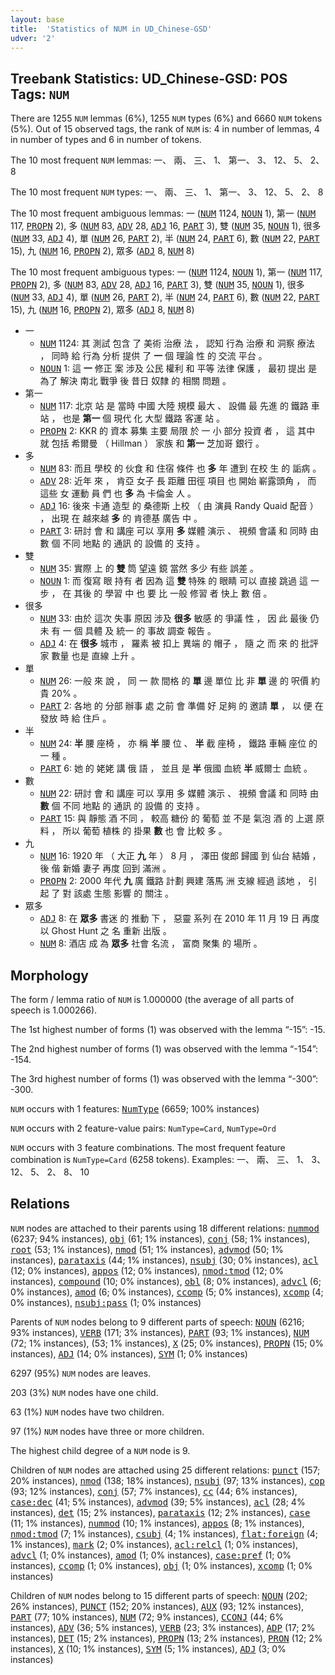 ```yaml
---
layout: base
title:  'Statistics of NUM in UD_Chinese-GSD'
udver: '2'
---
```


## Treebank Statistics: UD_Chinese-GSD: POS Tags: `NUM`

There are 1255 `NUM` lemmas (6%), 1255 `NUM` types (6%) and 6660 `NUM` tokens (5%).
Out of 15 observed tags, the rank of `NUM` is: 4 in number of lemmas, 4 in number of types and 6 in number of tokens.

The 10 most frequent `NUM` lemmas: 一、 兩、 三、 1、 第一、 3、 12、 5、 2、 8

The 10 most frequent `NUM` types:  一、 兩、 三、 1、 第一、 3、 12、 5、 2、 8

The 10 most frequent ambiguous lemmas: 一 (<tt><a href="zh_gsd-pos-NUM.html">NUM</a></tt> 1124, <tt><a href="zh_gsd-pos-NOUN.html">NOUN</a></tt> 1), 第一 (<tt><a href="zh_gsd-pos-NUM.html">NUM</a></tt> 117, <tt><a href="zh_gsd-pos-PROPN.html">PROPN</a></tt> 2), 多 (<tt><a href="zh_gsd-pos-NUM.html">NUM</a></tt> 83, <tt><a href="zh_gsd-pos-ADV.html">ADV</a></tt> 28, <tt><a href="zh_gsd-pos-ADJ.html">ADJ</a></tt> 16, <tt><a href="zh_gsd-pos-PART.html">PART</a></tt> 3), 雙 (<tt><a href="zh_gsd-pos-NUM.html">NUM</a></tt> 35, <tt><a href="zh_gsd-pos-NOUN.html">NOUN</a></tt> 1), 很多 (<tt><a href="zh_gsd-pos-NUM.html">NUM</a></tt> 33, <tt><a href="zh_gsd-pos-ADJ.html">ADJ</a></tt> 4), 單 (<tt><a href="zh_gsd-pos-NUM.html">NUM</a></tt> 26, <tt><a href="zh_gsd-pos-PART.html">PART</a></tt> 2), 半 (<tt><a href="zh_gsd-pos-NUM.html">NUM</a></tt> 24, <tt><a href="zh_gsd-pos-PART.html">PART</a></tt> 6), 數 (<tt><a href="zh_gsd-pos-NUM.html">NUM</a></tt> 22, <tt><a href="zh_gsd-pos-PART.html">PART</a></tt> 15), 九 (<tt><a href="zh_gsd-pos-NUM.html">NUM</a></tt> 16, <tt><a href="zh_gsd-pos-PROPN.html">PROPN</a></tt> 2), 眾多 (<tt><a href="zh_gsd-pos-ADJ.html">ADJ</a></tt> 8, <tt><a href="zh_gsd-pos-NUM.html">NUM</a></tt> 8)

The 10 most frequent ambiguous types:  一 (<tt><a href="zh_gsd-pos-NUM.html">NUM</a></tt> 1124, <tt><a href="zh_gsd-pos-NOUN.html">NOUN</a></tt> 1), 第一 (<tt><a href="zh_gsd-pos-NUM.html">NUM</a></tt> 117, <tt><a href="zh_gsd-pos-PROPN.html">PROPN</a></tt> 2), 多 (<tt><a href="zh_gsd-pos-NUM.html">NUM</a></tt> 83, <tt><a href="zh_gsd-pos-ADV.html">ADV</a></tt> 28, <tt><a href="zh_gsd-pos-ADJ.html">ADJ</a></tt> 16, <tt><a href="zh_gsd-pos-PART.html">PART</a></tt> 3), 雙 (<tt><a href="zh_gsd-pos-NUM.html">NUM</a></tt> 35, <tt><a href="zh_gsd-pos-NOUN.html">NOUN</a></tt> 1), 很多 (<tt><a href="zh_gsd-pos-NUM.html">NUM</a></tt> 33, <tt><a href="zh_gsd-pos-ADJ.html">ADJ</a></tt> 4), 單 (<tt><a href="zh_gsd-pos-NUM.html">NUM</a></tt> 26, <tt><a href="zh_gsd-pos-PART.html">PART</a></tt> 2), 半 (<tt><a href="zh_gsd-pos-NUM.html">NUM</a></tt> 24, <tt><a href="zh_gsd-pos-PART.html">PART</a></tt> 6), 數 (<tt><a href="zh_gsd-pos-NUM.html">NUM</a></tt> 22, <tt><a href="zh_gsd-pos-PART.html">PART</a></tt> 15), 九 (<tt><a href="zh_gsd-pos-NUM.html">NUM</a></tt> 16, <tt><a href="zh_gsd-pos-PROPN.html">PROPN</a></tt> 2), 眾多 (<tt><a href="zh_gsd-pos-ADJ.html">ADJ</a></tt> 8, <tt><a href="zh_gsd-pos-NUM.html">NUM</a></tt> 8)


* 一
  * <tt><a href="zh_gsd-pos-NUM.html">NUM</a></tt> 1124: 其 測試 包含 了 美術 治療 法 ， 認知 行為 治療 和 洞察 療法 ， 同時 給 行為 分析 提供 了 <b>一</b> 個 理論 性 的 交流 平台 。
  * <tt><a href="zh_gsd-pos-NOUN.html">NOUN</a></tt> 1: 這 <b>一</b> 修正 案 涉及 公民 權利 和 平等 法律 保護 ， 最初 提出 是 為了 解決 南北 戰爭 後 昔日 奴隸 的 相關 問題 。
* 第一
  * <tt><a href="zh_gsd-pos-NUM.html">NUM</a></tt> 117: 北京 站 是 當時 中國 大陸 規模 最大 、 設備 最 先進 的 鐵路 車站 ， 也是 <b>第一</b> 個 現代 化 大型 鐵路 客運 站 。
  * <tt><a href="zh_gsd-pos-PROPN.html">PROPN</a></tt> 2: KKR 的 資本 募集 主要 局限 於 一 小 部分 投資 者 ， 這 其中 就 包括 希爾曼 （ Hillman ） 家族 和 <b>第一</b> 芝加哥 銀行 。
* 多
  * <tt><a href="zh_gsd-pos-NUM.html">NUM</a></tt> 83: 而且 學校 的 伙食 和 住宿 條件 也 <b>多</b> 年 遭到 在校 生 的 詬病 。
  * <tt><a href="zh_gsd-pos-ADV.html">ADV</a></tt> 28: 近年 來 ， 肯亞 女子 長 距離 田徑 項目 也 開始 嶄露頭角 ， 而 這些 女 運動 員 們 也 <b>多</b> 為 卡倫金 人 。
  * <tt><a href="zh_gsd-pos-ADJ.html">ADJ</a></tt> 16: 後來 卡通 造型 的 桑德斯 上校 （ 由 演員 Randy Quaid 配音 ） ， 出現 在 越來越 <b>多</b> 的 肯德基 廣告 中 。
  * <tt><a href="zh_gsd-pos-PART.html">PART</a></tt> 3: 研討 會 和 講座 可以 享用 <b>多</b> 媒體 演示 、 視頻 會議 和 同時 由 數 個 不同 地點 的 通訊 的 設備 的 支持 。
* 雙
  * <tt><a href="zh_gsd-pos-NUM.html">NUM</a></tt> 35: 實際 上 的 <b>雙</b> 筒 望遠 鏡 當然 多少 有些 誤差 。
  * <tt><a href="zh_gsd-pos-NOUN.html">NOUN</a></tt> 1: 而 復寫 眼 持有 者 因為 這 <b>雙</b> 特殊 的 眼睛 可以 直接 跳過 這 一 步 ， 在 其後 的 學習 中 也 要 比 一般 修習 者 快上 數 倍 。
* 很多
  * <tt><a href="zh_gsd-pos-NUM.html">NUM</a></tt> 33: 由於 這次 失事 原因 涉及 <b>很多</b> 敏感 的 爭議 性 ， 因 此 最後 仍 未 有 一 個 具體 及 統一 的 事故 調查 報告 。
  * <tt><a href="zh_gsd-pos-ADJ.html">ADJ</a></tt> 4: 在 <b>很多</b> 城市 ， 羅素 被 扣上 異端 的 帽子 ， 隨 之 而 來 的 批評 家 數量 也是 直線 上升 。
* 單
  * <tt><a href="zh_gsd-pos-NUM.html">NUM</a></tt> 26: 一般 來 說 ， 同 一 款 間格 的 <b>單</b> 邊 單位 比 非 <b>單</b> 邊 的 呎價 約 貴 20% 。
  * <tt><a href="zh_gsd-pos-PART.html">PART</a></tt> 2: 各地 的 分部 辦事 處 之前 會 準備 好 足夠 的 邀請 <b>單</b> ， 以 便 在 發放 時 給 住戶 。
* 半
  * <tt><a href="zh_gsd-pos-NUM.html">NUM</a></tt> 24: <b>半</b> 腰 座椅 ， 亦 稱 <b>半</b> 腰 位 、 <b>半</b> 截 座椅 ， 鐵路 車輛 座位 的 一 種 。
  * <tt><a href="zh_gsd-pos-PART.html">PART</a></tt> 6: 她 的 姥姥 講 俄 語 ， 並且 是 <b>半</b> 俄國 血統 <b>半</b> 威爾士 血統 。
* 數
  * <tt><a href="zh_gsd-pos-NUM.html">NUM</a></tt> 22: 研討 會 和 講座 可以 享用 多 媒體 演示 、 視頻 會議 和 同時 由 <b>數</b> 個 不同 地點 的 通訊 的 設備 的 支持 。
  * <tt><a href="zh_gsd-pos-PART.html">PART</a></tt> 15: 與 靜態 酒 不同 ， 較高 糖份 的 葡萄 並 不是 氣泡 酒 的 上選 原料 ， 所以 葡萄 植株 的 掛果 <b>數</b> 也 會 比較 多 。
* 九
  * <tt><a href="zh_gsd-pos-NUM.html">NUM</a></tt> 16: 1920 年 （ 大正 <b>九</b> 年 ） 8 月 ， 澤田 俊郎 歸國 到 仙台 結婚 ， 後 偕 新婚 妻子 再度 回到 滿洲 。
  * <tt><a href="zh_gsd-pos-PROPN.html">PROPN</a></tt> 2: 2000 年代 <b>九</b> 廣 鐵路 計劃 興建 落馬 洲 支線 經過 該地 ， 引起 了 對 該處 生態 影響 的 關注 。
* 眾多
  * <tt><a href="zh_gsd-pos-ADJ.html">ADJ</a></tt> 8: 在 <b>眾多</b> 書迷 的 推動 下 ， 惡靈 系列 在 2010 年 11 月 19 日 再度 以 Ghost Hunt 之 名 重新 出版 。
  * <tt><a href="zh_gsd-pos-NUM.html">NUM</a></tt> 8: 酒店 成 為 <b>眾多</b> 社會 名流 ， 富商 聚集 的 場所 。

## Morphology

The form / lemma ratio of `NUM` is 1.000000 (the average of all parts of speech is 1.000266).

The 1st highest number of forms (1) was observed with the lemma “-15”: -15.

The 2nd highest number of forms (1) was observed with the lemma “-154”: -154.

The 3rd highest number of forms (1) was observed with the lemma “-300”: -300.

`NUM` occurs with 1 features: <tt><a href="zh_gsd-feat-NumType.html">NumType</a></tt> (6659; 100% instances)

`NUM` occurs with 2 feature-value pairs: `NumType=Card`, `NumType=Ord`

`NUM` occurs with 3 feature combinations.
The most frequent feature combination is `NumType=Card` (6258 tokens).
Examples: 一、 兩、 三、 1、 3、 12、 5、 2、 8、 10


## Relations

`NUM` nodes are attached to their parents using 18 different relations: <tt><a href="zh_gsd-dep-nummod.html">nummod</a></tt> (6237; 94% instances), <tt><a href="zh_gsd-dep-obj.html">obj</a></tt> (61; 1% instances), <tt><a href="zh_gsd-dep-conj.html">conj</a></tt> (58; 1% instances), <tt><a href="zh_gsd-dep-root.html">root</a></tt> (53; 1% instances), <tt><a href="zh_gsd-dep-nmod.html">nmod</a></tt> (51; 1% instances), <tt><a href="zh_gsd-dep-advmod.html">advmod</a></tt> (50; 1% instances), <tt><a href="zh_gsd-dep-parataxis.html">parataxis</a></tt> (44; 1% instances), <tt><a href="zh_gsd-dep-nsubj.html">nsubj</a></tt> (30; 0% instances), <tt><a href="zh_gsd-dep-acl.html">acl</a></tt> (12; 0% instances), <tt><a href="zh_gsd-dep-appos.html">appos</a></tt> (12; 0% instances), <tt><a href="zh_gsd-dep-nmod-tmod.html">nmod:tmod</a></tt> (12; 0% instances), <tt><a href="zh_gsd-dep-compound.html">compound</a></tt> (10; 0% instances), <tt><a href="zh_gsd-dep-obl.html">obl</a></tt> (8; 0% instances), <tt><a href="zh_gsd-dep-advcl.html">advcl</a></tt> (6; 0% instances), <tt><a href="zh_gsd-dep-amod.html">amod</a></tt> (6; 0% instances), <tt><a href="zh_gsd-dep-ccomp.html">ccomp</a></tt> (5; 0% instances), <tt><a href="zh_gsd-dep-xcomp.html">xcomp</a></tt> (4; 0% instances), <tt><a href="zh_gsd-dep-nsubj-pass.html">nsubj:pass</a></tt> (1; 0% instances)

Parents of `NUM` nodes belong to 9 different parts of speech: <tt><a href="zh_gsd-pos-NOUN.html">NOUN</a></tt> (6216; 93% instances), <tt><a href="zh_gsd-pos-VERB.html">VERB</a></tt> (171; 3% instances), <tt><a href="zh_gsd-pos-PART.html">PART</a></tt> (93; 1% instances), <tt><a href="zh_gsd-pos-NUM.html">NUM</a></tt> (72; 1% instances),  (53; 1% instances), <tt><a href="zh_gsd-pos-X.html">X</a></tt> (25; 0% instances), <tt><a href="zh_gsd-pos-PROPN.html">PROPN</a></tt> (15; 0% instances), <tt><a href="zh_gsd-pos-ADJ.html">ADJ</a></tt> (14; 0% instances), <tt><a href="zh_gsd-pos-SYM.html">SYM</a></tt> (1; 0% instances)

6297 (95%) `NUM` nodes are leaves.

203 (3%) `NUM` nodes have one child.

63 (1%) `NUM` nodes have two children.

97 (1%) `NUM` nodes have three or more children.

The highest child degree of a `NUM` node is 9.

Children of `NUM` nodes are attached using 25 different relations: <tt><a href="zh_gsd-dep-punct.html">punct</a></tt> (157; 20% instances), <tt><a href="zh_gsd-dep-nmod.html">nmod</a></tt> (138; 18% instances), <tt><a href="zh_gsd-dep-nsubj.html">nsubj</a></tt> (97; 13% instances), <tt><a href="zh_gsd-dep-cop.html">cop</a></tt> (93; 12% instances), <tt><a href="zh_gsd-dep-conj.html">conj</a></tt> (57; 7% instances), <tt><a href="zh_gsd-dep-cc.html">cc</a></tt> (44; 6% instances), <tt><a href="zh_gsd-dep-case-dec.html">case:dec</a></tt> (41; 5% instances), <tt><a href="zh_gsd-dep-advmod.html">advmod</a></tt> (39; 5% instances), <tt><a href="zh_gsd-dep-acl.html">acl</a></tt> (28; 4% instances), <tt><a href="zh_gsd-dep-det.html">det</a></tt> (15; 2% instances), <tt><a href="zh_gsd-dep-parataxis.html">parataxis</a></tt> (12; 2% instances), <tt><a href="zh_gsd-dep-case.html">case</a></tt> (11; 1% instances), <tt><a href="zh_gsd-dep-nummod.html">nummod</a></tt> (10; 1% instances), <tt><a href="zh_gsd-dep-appos.html">appos</a></tt> (8; 1% instances), <tt><a href="zh_gsd-dep-nmod-tmod.html">nmod:tmod</a></tt> (7; 1% instances), <tt><a href="zh_gsd-dep-csubj.html">csubj</a></tt> (4; 1% instances), <tt><a href="zh_gsd-dep-flat-foreign.html">flat:foreign</a></tt> (4; 1% instances), <tt><a href="zh_gsd-dep-mark.html">mark</a></tt> (2; 0% instances), <tt><a href="zh_gsd-dep-acl-relcl.html">acl:relcl</a></tt> (1; 0% instances), <tt><a href="zh_gsd-dep-advcl.html">advcl</a></tt> (1; 0% instances), <tt><a href="zh_gsd-dep-amod.html">amod</a></tt> (1; 0% instances), <tt><a href="zh_gsd-dep-case-pref.html">case:pref</a></tt> (1; 0% instances), <tt><a href="zh_gsd-dep-ccomp.html">ccomp</a></tt> (1; 0% instances), <tt><a href="zh_gsd-dep-obj.html">obj</a></tt> (1; 0% instances), <tt><a href="zh_gsd-dep-xcomp.html">xcomp</a></tt> (1; 0% instances)

Children of `NUM` nodes belong to 15 different parts of speech: <tt><a href="zh_gsd-pos-NOUN.html">NOUN</a></tt> (202; 26% instances), <tt><a href="zh_gsd-pos-PUNCT.html">PUNCT</a></tt> (152; 20% instances), <tt><a href="zh_gsd-pos-AUX.html">AUX</a></tt> (93; 12% instances), <tt><a href="zh_gsd-pos-PART.html">PART</a></tt> (77; 10% instances), <tt><a href="zh_gsd-pos-NUM.html">NUM</a></tt> (72; 9% instances), <tt><a href="zh_gsd-pos-CCONJ.html">CCONJ</a></tt> (44; 6% instances), <tt><a href="zh_gsd-pos-ADV.html">ADV</a></tt> (36; 5% instances), <tt><a href="zh_gsd-pos-VERB.html">VERB</a></tt> (23; 3% instances), <tt><a href="zh_gsd-pos-ADP.html">ADP</a></tt> (17; 2% instances), <tt><a href="zh_gsd-pos-DET.html">DET</a></tt> (15; 2% instances), <tt><a href="zh_gsd-pos-PROPN.html">PROPN</a></tt> (13; 2% instances), <tt><a href="zh_gsd-pos-PRON.html">PRON</a></tt> (12; 2% instances), <tt><a href="zh_gsd-pos-X.html">X</a></tt> (10; 1% instances), <tt><a href="zh_gsd-pos-SYM.html">SYM</a></tt> (5; 1% instances), <tt><a href="zh_gsd-pos-ADJ.html">ADJ</a></tt> (3; 0% instances)

